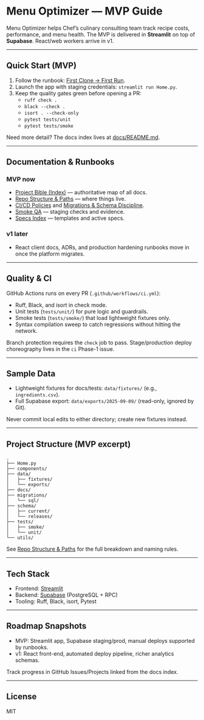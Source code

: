 # Menu Optimizer — MVP Guide

Menu Optimizer helps Chef’s culinary consulting team track recipe costs, performance, and menu health. The MVP is delivered in **Streamlit** on top of **Supabase**. React/web workers arrive in v1.

---

## Quick Start (MVP)

1. Follow the runbook: [First Clone → First Run](docs/runbooks/first_run.md).
2. Launch the app with staging credentials: `streamlit run Home.py`.
3. Keep the quality gates green before opening a PR:
   - `ruff check .`
   - `black --check .`
   - `isort . --check-only`
   - `pytest tests/unit`
   - `pytest tests/smoke`

Need more detail? The docs index lives at [docs/README.md](docs/README.md).

---

## Documentation & Runbooks

### MVP now
- [Project Bible (Index)](docs/README.md) — authoritative map of all docs.
- [Repo Structure & Paths](docs/reference/repo_structure.md) — where things live.
- [CI/CD Policies](docs/policy/ci_minimal.md) and [Migrations & Schema Discipline](docs/policy/migrations_and_schema.md).
- [Smoke QA](docs/runbooks/smoke_qa.md) — staging checks and evidence.
- [Specs Index](docs/specs/README.md) — templates and active specs.

### v1 later
- React client docs, ADRs, and production hardening runbooks move in once the platform migrates.

---

## Quality & CI

GitHub Actions runs on every PR (`.github/workflows/ci.yml`):
- Ruff, Black, and isort in check mode.
- Unit tests (`tests/unit/`) for pure logic and guardrails.
- Smoke tests (`tests/smoke/`) that load lightweight fixtures only.
- Syntax compilation sweep to catch regressions without hitting the network.

Branch protection requires the `check` job to pass. Stage/production deploy choreography lives in the `ci` Phase-1 issue.

---

## Sample Data

- Lightweight fixtures for docs/tests: `data/fixtures/` (e.g., `ingredients.csv`).
- Full Supabase export: `data/exports/2025-09-09/` (read-only, ignored by Git).

Never commit local edits to either directory; create new fixtures instead.

---

## Project Structure (MVP excerpt)

```
.
├── Home.py
├── components/
├── data/
│   ├── fixtures/
│   └── exports/
├── docs/
├── migrations/
│   └── sql/
├── schema/
│   ├── current/
│   └── releases/
├── tests/
│   ├── smoke/
│   └── unit/
└── utils/
```

See [Repo Structure & Paths](docs/reference/repo_structure.md) for the full breakdown and naming rules.

---

## Tech Stack
- Frontend: [Streamlit](https://streamlit.io)
- Backend: [Supabase](https://supabase.com) (PostgreSQL + RPC)
- Tooling: Ruff, Black, isort, Pytest

---

## Roadmap Snapshots

- MVP: Streamlit app, Supabase staging/prod, manual deploys supported by runbooks.
- v1: React front-end, automated deploy pipeline, richer analytics schemas.

Track progress in GitHub Issues/Projects linked from the docs index.

---

## License
MIT

